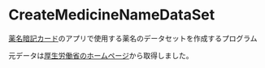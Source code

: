 # CreateMedicineNameDataSet
[薬名暗記カード](https://tas5521.github.io/MedicineNameQuiz/index.html)のアプリで使用する薬名のデータセットを作成するプログラム

元データは[厚生労働省のホームページ](https://www.mhlw.go.jp/topics/2024/04/tp20240401-01.html)から取得しました。